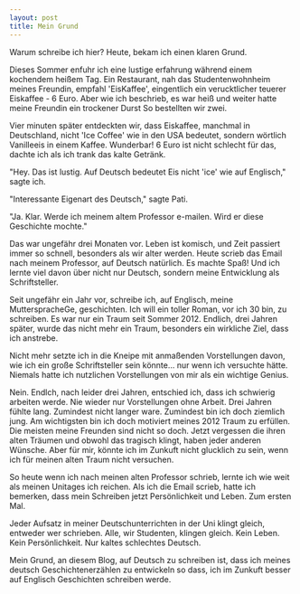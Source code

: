 ```yaml
---
layout: post
title: Mein Grund
---
```


Warum schreibe ich hier? Heute, bekam ich einen klaren Grund. 

Dieses Sommer enfuhr ich eine lustige erfahrung während einem kochendem heißem Tag. 
Ein Restaurant, nah das Studentenwohnheim meines Freundin, empfahl 'EisKaffee', eingentlich ein verucktlicher teuerer Eiskaffee - 6 Euro.
Aber wie ich beschrieb, es war heiß und weiter hatte meine Freundin ein trockener Durst 
So bestellten wir zwei.

Vier minuten später entdeckten wir, dass Eiskaffee, manchmal in Deutschland, nicht 
'Ice Coffee' wie in den USA bedeutet, sondern wörtlich Vanilleeis in einem Kaffee. 
Wunderbar! 6 Euro ist nicht schlecht für das, dachte ich als ich trank das kalte Getränk.

"Hey. Das ist lustig. Auf Deutsch bedeutet Eis nicht 'ice' wie auf Englisch," sagte ich.

"Interessante Eigenart des Deutsch," sagte Pati.

"Ja. Klar. Werde ich meinem altem Professor e-mailen. Wird er diese Geschichte mochte."

Das war ungefähr drei Monaten vor. Leben ist komisch, und Zeit passiert immer so schnell, 
besonders als wir alter werden. Heute scrieb das Email nach meinem Professor, auf Deutsch 
natürlich. Es machte Spaß! Und ich lernte viel davon über nicht nur Deutsch, sondern meine Entwicklung als Schriftsteller.

Seit ungefähr ein Jahr vor, schreibe ich, auf Englisch, meine MutterspracheGe, geschichten. Ich will ein toller Roman, vor ich 30 bin, zu schreiben. Es war nur ein Traum seit Sommer 2012. Endlich, drei Jahren später, wurde das nicht mehr ein Traum, besonders ein wirkliche Ziel, dass ich anstrebe. 

Nicht mehr setzte ich in die Kneipe mit anmaßenden Vorstellungen davon, wie 
ich ein große Schriftsteller sein könnte... nur wenn ich versuchte hätte. Niemals hatte ich nutzlichen Vorstellungen von mir als ein wichtige Genius.

Nein. Endlch, nach leider drei Jahren, entschied ich, dass ich schwierig arbeiten werde. Nie wieder nur Vorstellungen ohne Arbeit. Drei Jahren fühlte lang. Zumindest nicht langer ware. Zumindest bin ich doch ziemlich jung. Am wichtigsten bin ich doch motiviert meines 2012 Traum zu erfüllen. Die meisten meine Freunden sind nicht so doch. Jetzt vergessen die ihren alten Träumen und obwohl das tragisch klingt, haben jeder anderen Wünsche. Aber für mir, könnte ich im Zunkuft nicht glucklich zu sein, wenn ich für meinen alten Traum nicht versuchen.

So heute wenn ich nach meinen alten Professor schrieb, lernte ich wie weit als meinen Unitages ich reichen. Als ich die Email scrieb, hatte ich bemerken, dass mein Schreiben jetzt Persönlichkeit und Leben. Zum ersten Mal.

Jeder Aufsatz in meiner Deutschunterrichten in der Uni klingt gleich, entweder wer schrieben. Alle, wir Studenten, klingen gleich. Kein Leben. Kein Persönlichkeit. Nur kaltes schlechtes Deutsch. 

Mein Grund, an diesem Blog, auf Deutsch zu schreiben ist, dass ich meines deutsch Geschichtenerzählen zu entwickeln so dass, ich im Zunkuft besser auf Englisch Geschichten schreiben werde.

